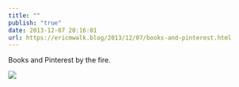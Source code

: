 ```yaml
---
title: ""
publish: "true"
date: 2013-12-07 20:16:01
url: https://ericmwalk.blog/2013/12/07/books-and-pinterest.html
---
```


Books and Pinterest by the fire.

![](https://ericmwalk.blog/uploads/2022/27cab6537b.jpg)